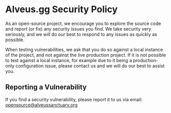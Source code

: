 # Alveus.gg Security Policy

As an open-source project, we encourage you to explore the source code and
report (or fix) any security issues you find. We take security very seriously,
and we will do our best to respond to any issues as quickly as possible.

When testing vulnerabilities, we ask that you do so against a local instance of
the project, and not against the live production project. If it is not possible
to test against a local instance, for example due to it being a production-only
configuration issue, please contact us and we will do our best to assist you.

## Reporting a Vulnerability

If you find a security vulnerability, please report it to us via email:
[opensource@alveussanctuary.org](mailto:opensource@alveussanctuary.org)

